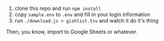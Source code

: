 1. clone this repo and run `npm install`
2. copy `sample.env` to `.env` and fill in your login information
3. run `./download.js > gishlist.tsv` and watch it do it's thing

Then, you know, import to Google Sheets or whatever.
